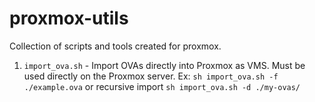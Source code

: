 # proxmox-utils
Collection of scripts and tools created for proxmox.

1) `import_ova.sh` - Import OVAs directly into Proxmox as VMS. Must be used directly on the Proxmox server. Ex: `sh import_ova.sh -f ./example.ova` or recursive import `sh import_ova.sh -d ./my-ovas/`
